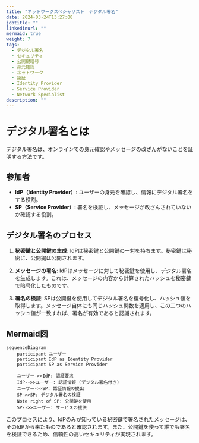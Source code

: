 ```yaml
---
title: "ネットワークスペシャリスト　デジタル署名"
date: 2024-03-24T13:27:00
jobtitle: ""
linkedinurl: ""
mermaid: true
weight: 7
tags:
  - デジタル署名
  - セキュリティ
  - 公開鍵暗号
  - 身元確認
  - ネットワーク
  - 認証
  - Identity Provider
  - Service Provider
  - Network Specialist
description: ""
---
```


# デジタル署名とは

デジタル署名は、オンラインでの身元確認やメッセージの改ざんがないことを証明する方法です。

## 参加者

- **IdP（Identity Provider）**: ユーザーの身元を確認し、情報にデジタル署名をする役割。
- **SP（Service Provider）**: 署名を検証し、メッセージが改ざんされていないか確認する役割。

## デジタル署名のプロセス

1. **秘密鍵と公開鍵の生成**:
   IdPは秘密鍵と公開鍵の一対を持ちます。秘密鍵は秘密に、公開鍵は公開されます。

2. **メッセージの署名**:
   IdPはメッセージに対して秘密鍵を使用し、デジタル署名を生成します。これは、メッセージの内容から計算されたハッシュを秘密鍵で暗号化したものです。

3. **署名の検証**:
   SPは公開鍵を使用してデジタル署名を復号化し、ハッシュ値を取得します。メッセージ自体にも同じハッシュ関数を適用し、この二つのハッシュ値が一致すれば、署名が有効であると認識されます。

## Mermaid図

```mermaid
sequenceDiagram
    participant ユーザー
    participant IdP as Identity Provider
    participant SP as Service Provider

    ユーザー->>IdP: 認証要求
    IdP-->>ユーザー: 認証情報 (デジタル署名付き)
    ユーザー->>SP: 認証情報の提出
    SP->>SP: デジタル署名の検証
    Note right of SP: 公開鍵を使用
    SP-->>ユーザー: サービスの提供
```

このプロセスにより、IdPのみが知っている秘密鍵で署名されたメッセージは、そのIdPから来たものであると確認されます。また、公開鍵を使って誰でも署名を検証できるため、信頼性の高いセキュリティが実現されます。
